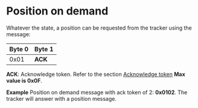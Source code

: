 # Position on demand

 Whatever the state, a position can be requested from the tracker using the message:

|  Byte 0 |  Byte 1  |
|---------|----------|
|  0x01   |  **ACK** |

**ACK**: Acknowledge token. Refer to the section [Acknowledge token](/AbeewayRefGuide/downlink-messages/ack-token/readme.md) **Max value is 0x0F**.

**Example** Position on demand message with ack token of 2: **0x0102**. The tracker will answer with a position message.